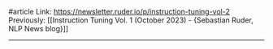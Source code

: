 #article 
Link: https://newsletter.ruder.io/p/instruction-tuning-vol-2
Previously: [[Instruction Tuning Vol. 1 (October 2023) - {Sebastian Ruder, NLP News blog}]]

----

